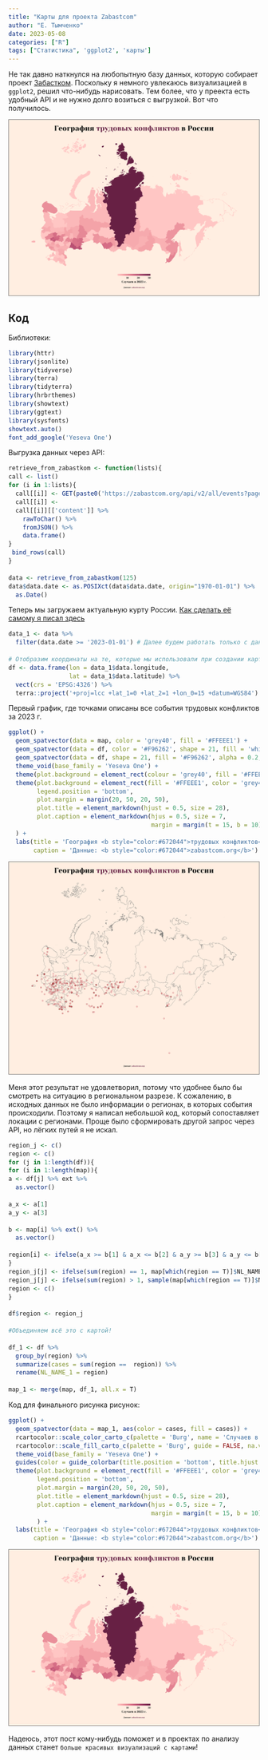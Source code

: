 ```yaml
---
title: "Карты для проекта Zabastcom"
author: "Е. Тымченко"
date: 2023-05-08
categories: ["R"]
tags: ["Статистика", 'ggplot2', 'карты']
---
```


Не так давно наткнулся на любопытную базу данных, которую собирает проект [Забастком](https://www.zabastcom.org/). Поскольку я немного увлекаюсь визуализацией в `ggplot2`, решил что-нибудь нарисовать. Тем более, что у преекта есть удобный API и не нужно долго возиться с выгрузкой. Вот что получилось.

<center>

![Забастком, 2023](https://github.com/ETymch/Econometrics_2023/blob/main/Pics/zabastcom_chart_1.png?raw=true)

</center>

## Код

Библиотеки:


```r
library(httr)
library(jsonlite)
library(tidyverse)
library(terra)
library(tidyterra)
library(hrbrthemes)
library(showtext)
library(ggtext)
library(sysfonts)
showtext.auto()
font_add_google('Yeseva One')
```

Выгрузка данных через API:


```r
retrieve_from_zabastkom <- function(lists){
call <- list()
for (i in 1:lists){
  call[[i]] <- GET(paste0('https://zabastcom.org/api/v2/all/events?page=', i,'&perPage=50'))
  call[[i]] <- 
  call[[i]][['content']] %>%
    rawToChar() %>%
    fromJSON() %>%
    data.frame()
}
 bind_rows(call)
}

data <- retrieve_from_zabastkom(125)
data$data.date <- as.POSIXct(data$data.date, origin="1970-01-01") %>%
  as.Date()
```

Теперь мы загружаем актуальную курту России. [Как сделать её самому я писал здесь](https://econisfun.netlify.app/blog/blog_post_3_map/)


```r
data_1 <- data %>%
  filter(data.date >= '2023-01-01') # Далее будем работать только с данными за текущий год.

# Отобразим координаты на те, которые мы использовали при создании карты.
df <- data.frame(lon = data_1$data.longitude,
                 lat = data_1$data.latitude) %>%
  vect(crs = 'EPSG:4326') %>%
  terra::project('+proj=lcc +lat_1=0 +lat_2=1 +lon_0=15 +datum=WGS84')
```

Первый график, где точками описаны все события трудовых конфликтов за 2023 г.


```r
ggplot() +
  geom_spatvector(data = map, color = 'grey40', fill = '#FFEEE1') +
  geom_spatvector(data = df, color = '#F96262', shape = 21, fill = 'white', size = 2) +
  geom_spatvector(data = df, shape = 21, fill = '#F96262', alpha = 0.2, size = 2) +
  theme_void(base_family = 'Yeseva One') +
  theme(plot.background = element_rect(colour = 'grey40', fill = '#FFEEE1')) +
  theme(plot.background = element_rect(fill = '#FFEEE1', color = 'grey40', linewidth = 1.5),
        legend.position = 'bottom',
        plot.margin = margin(20, 50, 20, 50),
        plot.title = element_markdown(hjust = 0.5, size = 28),
        plot.caption = element_markdown(hjus = 0.5, size = 7,
                                        margin = margin(t = 15, b = 10))
  ) +
  labs(title = 'География <b style="color:#672044">трудовых конфликтов</b> в России',
       caption = 'Данные: <b style="color:#672044">zabastcom.org</b>')
```


<center>

![Первый рисунок](https://github.com/ETymch/Econometrics_2023/blob/main/Pics/zabastcom_chart_base_1.png?raw=true)

</center>

Меня этот результат не удовлетворил, потому что удобнее было бы смотреть на ситуацию в региональном разрезе. К сожалению, в исходных данных не было информации о регионах, в которых события происходили. Поэтому я написал небольшой код, который сопоставляет локации с регионами. Проще было сформировать другой запрос через API, но лёгких путей я не искал.


```r
region_j <- c()
region <- c()
for (j in 1:length(df)){
for (i in 1:length(map)){
a <- df[j] %>% ext %>%
  as.vector()

a_x <- a[1]
a_y <- a[3]

b <- map[i] %>% ext() %>%
  as.vector()

region[i] <- ifelse(a_x >= b[1] & a_x <= b[2] & a_y >= b[3] & a_y <= b[4], T, F)
}
region_j[j] <- ifelse(sum(region) == 1, map[which(region == T)]$NL_NAME_1, F)
region_j[j] <- ifelse(sum(region) > 1, sample(map[which(region == T)]$NL_NAME_1, 1), region_j[j])
region <- c()
}

df$region <- region_j

#Объединяем всё это с картой!

df_1 <- df %>%
  group_by(region) %>%
  summarize(cases = sum(region ==  region)) %>%
  rename(NL_NAME_1 = region)

map_1 <- merge(map, df_1, all.x = T)
```

Код для финального рисунка рисунок:


```r
ggplot() +
  geom_spatvector(data = map_1, aes(color = cases, fill = cases)) +
  rcartocolor::scale_color_carto_c(palette = 'Burg', name = 'Случаев в 2023 г.', na.value = '#FFBBBB') +
  rcartocolor::scale_fill_carto_c(palette = 'Burg', guide = FALSE, na.value = 0) +
  theme_void(base_family = 'Yeseva One') +
  guides(color = guide_colorbar(title.position = 'bottom', title.hjust = 0.5, barwidth = 9, barheight = 0.5)) +
  theme(plot.background = element_rect(fill = '#FFEEE1', color = 'grey40', linewidth = 1.5),
        legend.position = 'bottom',
        plot.margin = margin(20, 50, 20, 50),
        plot.title = element_markdown(hjust = 0.5, size = 28),
        plot.caption = element_markdown(hjus = 0.5, size = 7,
                                        margin = margin(t = 15, b = 10))
        ) +
  labs(title = 'География <b style="color:#672044">трудовых конфликтов</b> в России',
       caption = 'Данные: <b style="color:#672044">zabastcom.org</b>')
```

<center>

![Фин](https://github.com/ETymch/Econometrics_2023/blob/main/Pics/zabastcom_chart_1.png?raw=true)

</center>

Надеюсь, этот пост кому-нибудь поможет и в проектах по анализу данных станет `больше красивых визуализаций с картами`!
